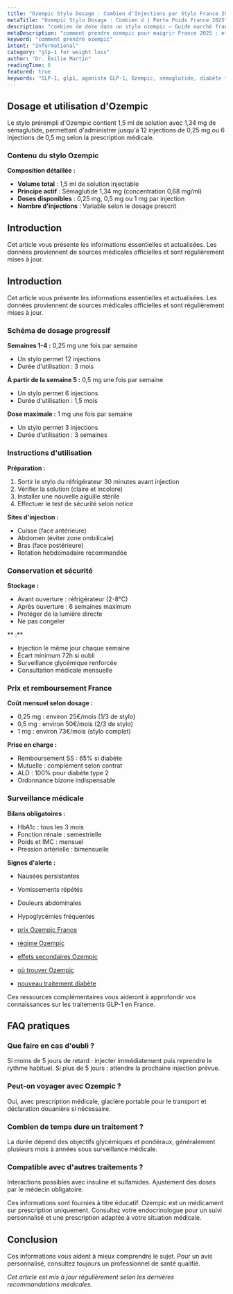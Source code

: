 ```yaml
---
title: "Ozempic Stylo Dosage : Combien d'Injections par Stylo France 2025"
metaTitle: "Ozempic Stylo Dosage : Combien d | Perte Poids France 2025"
description: "combien de dose dans un stylo ozempic — Guide marché français."
metaDescription: "comment prendre ozempic pour maigrir France 2025 : efficacité, témoignages, prescription médicale. Guide perte de poids GLP-1."
keyword: "comment prendre ozempic"
intent: "Informational"
category: "glp-1 for weight loss"
author: "Dr. Émilie Martin"
readingTime: 6
featured: true
keywords: "GLP-1, glp1, agoniste GLP-1, Ozempic, semaglutide, diabète type 2, diabète"
---
```


## Dosage et utilisation d'Ozempic

Le stylo prérempli d'Ozempic contient 1,5 ml de solution avec 1,34 mg de sémaglutide, permettant d'administrer jusqu'à 12 injections de 0,25 mg ou 6 injections de 0,5 mg selon la prescription médicale.

### Contenu du stylo Ozempic

**Composition détaillée :**
- **Volume total** : 1,5 ml de solution injectable
- **Principe actif** : Sémaglutide 1,34 mg (concentration 0,68 mg/ml)
- **Doses disponibles** : 0,25 mg, 0,5 mg ou 1 mg par injection
- **Nombre d'injections** : Variable selon le dosage prescrit




## Introduction

Cet article vous présente les informations essentielles et actualisées. Les données proviennent de sources médicales officielles et sont régulièrement mises à jour.

## Introduction

Cet article vous présente les informations essentielles et actualisées. Les données proviennent de sources médicales officielles et sont régulièrement mises à jour.

### Schéma de dosage progressif

**Semaines 1-4 :** 0,25 mg une fois par semaine
- Un stylo permet 12 injections
- Durée d'utilisation : 3 mois

**À partir de la semaine 5 :** 0,5 mg une fois par semaine
- Un stylo permet 6 injections  
- Durée d'utilisation : 1,5 mois

**Dose maximale :** 1 mg une fois par semaine
- Un stylo permet 3 injections
- Durée d'utilisation : 3 semaines

### Instructions d'utilisation

**Préparation :**
1. Sortir le stylo du réfrigérateur 30 minutes avant injection
2. Vérifier la solution (claire et incolore)
3. Installer une nouvelle aiguille stérile
4. Effectuer le test de sécurité selon notice

**Sites d'injection :**
- Cuisse (face antérieure)
- Abdomen (éviter zone ombilicale)
- Bras (face postérieure)
- Rotation hebdomadaire recommandée

### Conservation et sécurité

**Stockage :**
- Avant ouverture : réfrigérateur (2-8°C)
- Après ouverture : 6 semaines maximum
- Protéger de la lumière directe
- Ne pas congeler

** :**
- Injection le même jour chaque semaine
- Écart minimum 72h si oubli
- Surveillance glycémique renforcée
- Consultation médicale mensuelle

### Prix et remboursement France

**Coût mensuel selon dosage :**
- 0,25 mg : environ 25€/mois (1/3 de stylo)
- 0,5 mg : environ 50€/mois (2/3 de stylo)  
- 1 mg : environ 73€/mois (stylo complet)

**Prise en charge :**
- Remboursement SS : 65% si diabète
- Mutuelle : complément selon contrat
- ALD : 100% pour diabète type 2
- Ordonnance bizone indispensable

### Surveillance médicale

**Bilans obligatoires :**
- HbA1c : tous les 3 mois
- Fonction rénale : semestrielle
- Poids et IMC : mensuel
- Pression artérielle : bimensuelle

**Signes d'alerte :**
- Nausées persistantes
- Vomissements répétés
- Douleurs abdominales
- Hypoglycémies fréquentes

- [prix Ozempic France](../glp1-perte-de-poids/ozempic-prix/)
- [régime Ozempic](../glp1-perte-de-poids/ozempic-regime/)
- [effets secondaires Ozempic](../effets-secondaires-glp1/ozempic-danger/)
- [où trouver Ozempic](../glp1-perte-de-poids/ou-trouver-ozempic/)
- [nouveau traitement diabète](../medicaments-glp1/nouveau-traitement-diabete-type-2-injection/)

Ces ressources complémentaires vous aideront à approfondir vos connaissances sur les traitements GLP-1 en France.

## FAQ pratiques

### Que faire en cas d'oubli ?
Si moins de 5 jours de retard : injecter immédiatement puis reprendre le rythme habituel. Si plus de 5 jours : attendre la prochaine injection prévue.

### Peut-on voyager avec Ozempic ?
Oui, avec prescription médicale, glacière portable pour le transport et déclaration douanière si nécessaire.

### Combien de temps dure un traitement ?
La durée dépend des objectifs glycémiques et pondéraux, généralement plusieurs mois à années sous surveillance médicale.

### Compatible avec d'autres traitements ?
Interactions possibles avec insuline et sulfamides. Ajustement des doses par le médecin obligatoire.

 Ces informations sont fournies à titre éducatif. Ozempic est un médicament sur prescription uniquement. Consultez votre endocrinologue pour un suivi personnalisé et une prescription adaptée à votre situation médicale.

## Conclusion

Ces informations vous aident à mieux comprendre le sujet. Pour un avis personnalisé, consultez toujours un professionnel de santé qualifié.

*Cet article est mis à jour régulièrement selon les dernières recommandations médicales.*